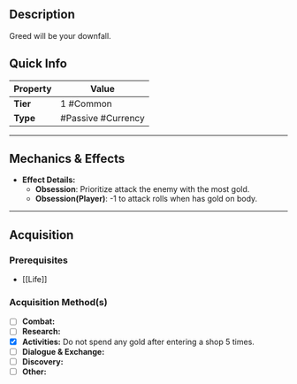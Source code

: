 ## Description
 Greed will be your downfall.

## Quick Info
| Property | Value              |
| -------- | ------------------ |
| **Tier** | 1 #Common          |
| **Type** | #Passive #Currency |

---

## Mechanics & Effects
- **Effect Details:**
    - **Obsession**: Prioritize attack the enemy with the most gold.
    - **Obsession(Player)**: -1 to attack rolls when has gold on body.

---

## Acquisition
### Prerequisites
- [[Life]]

### Acquisition Method(s)
- [ ] **Combat:** 
- [ ] **Research:** 
- [x] **Activities:** Do not spend any gold after entering a shop 5 times.
- [ ] **Dialogue & Exchange:** 
- [ ] **Discovery:** 
- [ ] **Other:** 
